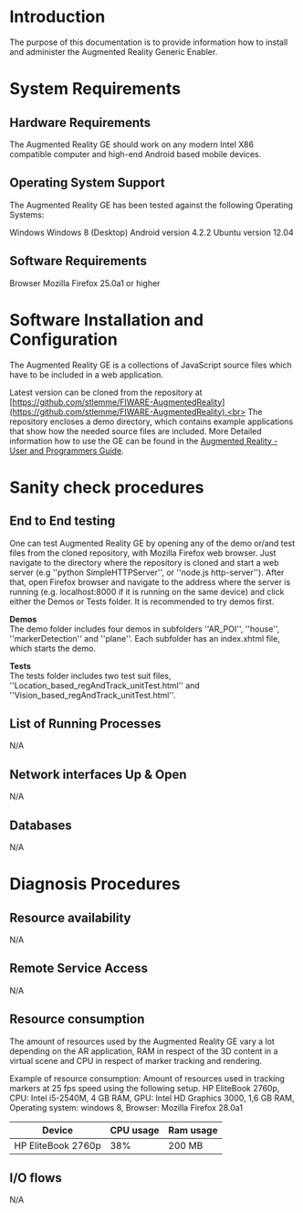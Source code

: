 # Introduction

The purpose of this documentation is to provide information how to install and administer the Augmented Reality Generic Enabler.

# System Requirements

## Hardware Requirements
The Augmented Reality GE should work on any modern Intel X86 compatible computer and high-end Android based mobile devices.

## Operating System Support
The Augmented Reality GE has been tested against the following Operating Systems:

 Windows
   Windows 8 (Desktop)
 Android
   version 4.2.2
 Ubuntu
   version 12.04

## Software Requirements
 Browser
    Mozilla Firefox 25.0a1 or higher

# Software Installation and Configuration
The Augmented Reality GE is a collections of JavaScript source files which have to be included in a web application.

Latest version can be cloned from the repository at [https://github.com/stlemme/FIWARE-AugmentedReality](https://github.com/stlemme/FIWARE-AugmentedReality).<br> 
The repository encloses a demo directory, which contains example applications that show how the needed source files are included. More Detailed information how to use the GE can be found in the [Augmented Reality - User and Programmers Guide](user_guide.md).

# Sanity check procedures
## End to End testing
One can test Augmented Reality GE by opening any of the demo or/and test files from the cloned repository, with Mozilla Firefox web browser. Just navigate to the directory where the repository is cloned and start a web server (e.g ''python SimpleHTTPServer'', or ''node.js http-server''). After that, open Firefox browser and navigate to the address where the server is running (e.g. localhost:8000 if it is running on the same device) and click either the Demos or Tests folder. It is recommended to try demos first.    

__Demos__<br>
The demo folder includes four demos in subfolders ''AR_POI'', ''house'', ''markerDetection'' and ''plane''. Each subfolder has an index.xhtml file, which starts the demo.

__Tests__<br>
The tests folder includes two test suit files, ''Location_based_regAndTrack_unitTest.html'' and ''Vision_based_regAndTrack_unitTest.html''.

## List of Running Processes
N/A
## Network interfaces Up & Open
N/A
## Databases
N/A

# Diagnosis Procedures

## Resource availability
N/A

## Remote Service Access
N/A

## Resource consumption
The amount of resources used by the Augmented Reality GE vary a lot depending on the AR application, RAM in respect of the 3D content in a virtual scene and CPU in respect of marker tracking and rendering.

Example of resource consumption: Amount of resources used in tracking markers at 25 fps speed using the following setup.
HP EliteBook 2760p,
CPU: Intel i5-2540M, 4 GB RAM,
GPU: Intel HD Graphics 3000, 1,6 GB RAM,
Operating system: windows 8,
Browser: Mozilla Firefox 28.0a1


|Device|CPU usage|Ram usage|
|------|---------|---------|
|HP EliteBook 2760p|38%|200 MB|

## I/O flows
N/A
